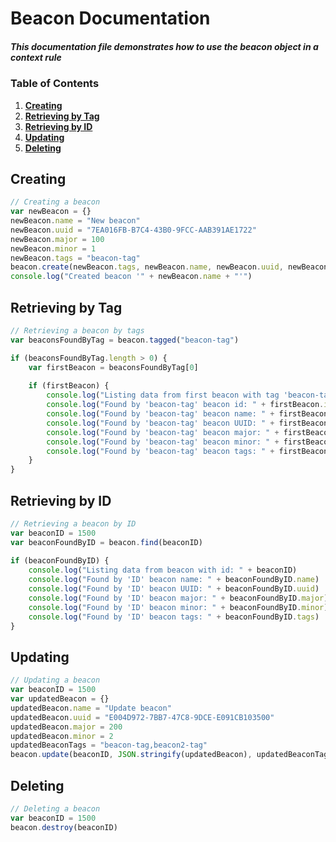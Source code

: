 # Beacon Documentation

##### This documentation file demonstrates how to use the beacon object in a context rule

### Table of Contents

1. **[Creating](#creating)**
2. **[Retrieving by Tag](#retrieving-by-tag)**
3. **[Retrieving by ID](#retrieving-by-id)**
4. **[Updating](#updating)**
5. **[Deleting](#deleting)**

## Creating
```javascript
// Creating a beacon
var newBeacon = {}
newBeacon.name = "New beacon"
newBeacon.uuid = "7EA016FB-B7C4-43B0-9FCC-AAB391AE1722"
newBeacon.major = 100
newBeacon.minor = 1
newBeacon.tags = "beacon-tag"
beacon.create(newBeacon.tags, newBeacon.name, newBeacon.uuid, newBeacon.major, newBeacon.minor)
console.log("Created beacon '" + newBeacon.name + "'")
```

## Retrieving by Tag
```javascript
// Retrieving a beacon by tags
var beaconsFoundByTag = beacon.tagged("beacon-tag")

if (beaconsFoundByTag.length > 0) {
    var firstBeacon = beaconsFoundByTag[0]
    
    if (firstBeacon) {
        console.log("Listing data from first beacon with tag 'beacon-tag'")
        console.log("Found by 'beacon-tag' beacon id: " + firstBeacon.id)
        console.log("Found by 'beacon-tag' beacon name: " + firstBeacon.name)
        console.log("Found by 'beacon-tag' beacon UUID: " + firstBeacon.uuid)
        console.log("Found by 'beacon-tag' beacon major: " + firstBeacon.major)
        console.log("Found by 'beacon-tag' beacon minor: " + firstBeacon.minor)
        console.log("Found by 'beacon-tag' beacon tags: " + firstBeacon.tags)
    }
}
```

## Retrieving by ID
```javascript
// Retrieving a beacon by ID
var beaconID = 1500
var beaconFoundByID = beacon.find(beaconID)
        
if (beaconFoundByID) {
    console.log("Listing data from beacon with id: " + beaconID)
    console.log("Found by 'ID' beacon name: " + beaconFoundByID.name)
    console.log("Found by 'ID' beacon UUID: " + beaconFoundByID.uuid)
    console.log("Found by 'ID' beacon major: " + beaconFoundByID.major)
    console.log("Found by 'ID' beacon minor: " + beaconFoundByID.minor)
    console.log("Found by 'ID' beacon tags: " + beaconFoundByID.tags)
}
```

## Updating
```javascript
// Updating a beacon
var beaconID = 1500
var updatedBeacon = {}
updatedBeacon.name = "Update beacon"
updatedBeacon.uuid = "E004D972-7BB7-47C8-9DCE-E091CB103500"
updatedBeacon.major = 200
updatedBeacon.minor = 2
updatedBeaconTags = "beacon-tag,beacon2-tag"
beacon.update(beaconID, JSON.stringify(updatedBeacon), updatedBeaconTags)
```

## Deleting
```javascript
// Deleting a beacon
var beaconID = 1500
beacon.destroy(beaconID)
```